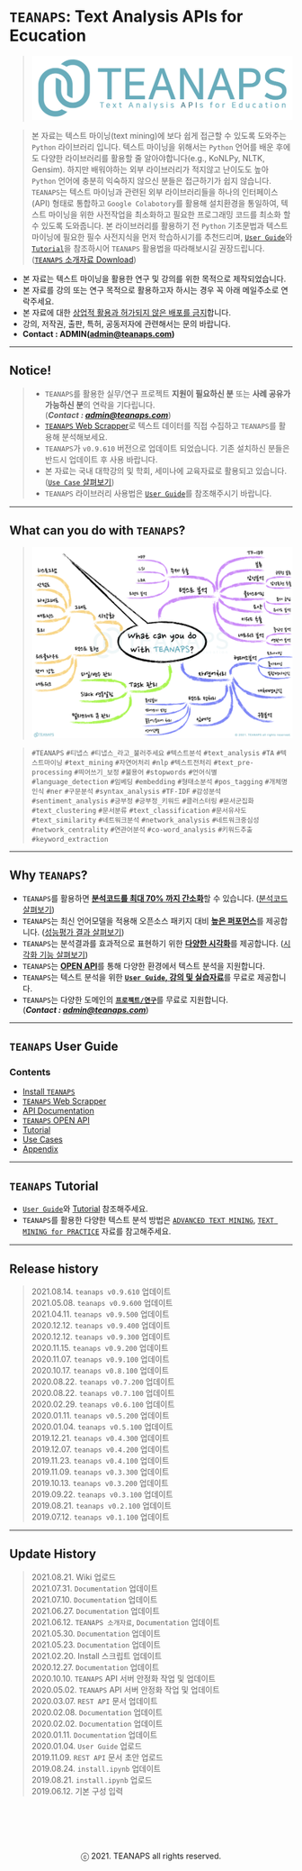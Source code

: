 # `TEANAPS`: Text Analysis APIs for Ecucation
> ![teanaps_logo_wide](./data/logo/teanaps_logo_wide.png)

> 본 자료는 텍스트 마이닝(text mining)에 보다 쉽게 접근할 수 있도록 도와주는 `Python` 라이브러리 입니다. 텍스트 마이닝을 위해서는 `Python` 언어를 배운 후에도 다양한 라이브러리를 활용할 줄 알아야합니다(e.g., KoNLPy, NLTK, Gensim). 하지만 배워야하는 외부 라이브러리가 적지않고 난이도도 높아 `Python` 언어에 충분히 익숙하지 않으신 분들은 접근하기가 쉽지 않습니다.  
`TEANAPS`는 텍스트 마이닝과 관련된 외부 라이브러리들을 하나의 인터페이스(API) 형태로 통합하고 `Google Colabotory`를 활용해 설치환경을 통일하여, 텍스트 마이닝을 위한 사전작업을 최소화하고 필요한 프로그래밍 코드를 최소화 할 수 있도록 도와줍니다. 본 라이브러리를 활용하기 전 `Python` 기초문법과 텍스트 마이닝에 필요한 필수 사전지식을 먼저 학습하시기를 추천드리며, [`User Guide`](./document/user_guide/teanaps_user_guide-install_teanaps.md#teanaps-user-guide)와 [`Tutorial`](./document/user_guide/teanaps_user_guide-tutorial.md#teanaps-user-guide)을 참조하시어 `TEANAPS` 활용법을 따라해보시길 권장드립니다. ([`TEANAPS` 소개자료 Download](./document/introduction/teanaps_introduction_20210611_v1.3.pdf))

- 본 자료는 텍스트 마이닝을 활용한 연구 및 강의를 위한 목적으로 제작되었습니다.
- 본 자료를 강의 또는 연구 목적으로 활용하고자 하시는 경우 꼭 아래 메일주소로 연락주세요.
- 본 자료에 대한 <U>상업적 활용과 허가되지 않은 배포를 금지</U>합니다.
- 강의, 저작권, 출판, 특허, 공동저자에 관련해서는 문의 바랍니다.
- **Contact : ADMIN(admin@teanaps.com)**

---
## Notice! 
> - `TEANAPS`를 활용한 실무/연구 프로젝트 **지원이 필요하신 분** 또는 **사례 공유가 가능하신 분**의 연락을 기다립니다.     
(***Contact : admin@teanaps.com***)  
> - [`TEANAPS` Web Scrapper](https://github.com/fingeredman/teanaps-web-scrapper#teanaps-web-scrapper)로 텍스트 데이터를 직접 수집하고 `TEANAPS`를 활용해 분석해보세요.
> - `TEANAPS`가 `v0.9.610` 버전으로 업데이트 되었습니다. 기존 설치하신 분들은 반드시 업데이트 후 사용 바랍니다.
> - 본 자료는 국내 대학강의 및 학회, 세미나에 교육자료로 활용되고 있습니다. ([`Use Case` 살펴보기](./document/user_guide/teanaps_user_guide-references_journal_project.md#use-cases))
> - `TEANAPS` 라이브러리 사용법은 [`User Guide`](./document/user_guide/teanaps_user_guide-install_teanaps.md#teanaps-user-guide)를 참조해주시기 바랍니다.

---
## What can you do with `TEANAPS`?
> ![what_can_you_do](./data/sample_image/what_can_you_do.png)

> `#TEANAPS` `#티냅스` `#티냅스_라고_불러주세요` `#텍스트분석` `#text_analysis` `#TA` `#텍스트마이닝` `#text_mining` `#자연어처리` `#nlp` `#텍스트전처리` `#text_pre-processing` `#띄어쓰기_보정` `#불용어` `#stopwords` `#언어식별` `#language_detection` `#임베딩` `#embedding` `#형태소분석` `#pos_tagging` `#개체명인식` `#ner` `#구문분석` `#syntax_analysis` `#TF-IDF` `#감성분석` `#sentiment_analysis` `#긍부정` `#긍부정_키워드` `#클러스터링` `#문서군집화` `#text_clustering` `#문서분류` `#text_classification` `#문서유사도` `#text_similarity` `#네트워크분석` `#network_analysis` `#네트워크중심성` `#network_centrality` `#연관어분석` `#co-word_analysis` `#키워드추출` `#keyword_extraction`
 
---
## Why `TEANAPS`?

- `TEANAPS`를 활용하면 <U>**분석코드를 최대 70% 까지 간소화**</U>할 수 있습니다. ([분석코드 살펴보기](./document/user_guide/teanaps_user_guide-api_documentation-handler.md#teanaps-user-guide))
- `TEANAPS`는 최신 언어모델을 적용해 오픈소스 패키지 대비 <U>**높은 퍼포먼스**</U>를 제공합니다. ([성능평가 결과 살펴보기](./document/user_guide/teanaps_user_guide-appendix.md#teanaps-성능평가-결과))
- `TEANAPS`는 분석결과를 효과적으로 표현하기 위한 <U>**다양한 시각화**</U>를 제공합니다. ([시각화 기능 살펴보기](./document/user_guide/teanaps_user_guide-api_documentation-visualization.md#4-teanapsvisualization))
- `TEANAPS`는 <U>**OPEN API**</U>를 통해 다양한 환경에서 텍스트 분석을 지원합니다.
- `TEANAPS`는 텍스트 분석을 위한 <U>**[`User Guide`](./document/user_guide/teanaps_user_guide-install_teanaps.md#teanaps-user-guide), [강의 및 실습자료](https://github.com/fingeredman/text-mining-for-practice)**</U>를 무료로 제공합니다.
- `TEANAPS`는 다양한 도메인의 <U>**`프로젝트/연구`**</U>를 무료로 지원합니다.  
(***Contact : admin@teanaps.com***)  

---
## `TEANAPS` User Guide

### Contents
- [Install `TEANAPS`](./document/user_guide/teanaps_user_guide-install_teanaps.md#teanaps-user-guide)
- [`TEANAPS` Web Scrapper](https://github.com/fingeredman/teanaps-web-scrapper#teanaps-web-scrapper)
- [API Documentation](./document/user_guide/teanaps_user_guide-api_documentation-handler.md#teanaps-user-guide)
- [`TEANAPS` OPEN API](./document/user_guide/teanaps_user_guide-rest_api.md#teanaps-user-guide)
- [Tutorial](./document/user_guide/teanaps_user_guide-tutorial.md#teanaps-user-guide)
- [Use Cases](./document/user_guide/teanaps_user_guide-references_journal_project.md#teanaps-user-guide)
- [Appendix](./document/user_guide/teanaps_user_guide-appendix.md#teanaps-user-guide)

---
## `TEANAPS` Tutorial
- [`User Guide`](./document/user_guide/teanaps_user_guide-install_teanaps.md#teanaps-user-guide)와 [Tutorial](./document/user_guide/teanaps_user_guide-tutorial.md#teanaps-user-guide) 참조해주세요.
- `TEANAPS`를 활용한 다양한 텍스트 분석 방법은 [`ADVANCED TEXT MINING`](https://github.com/fingeredman/advanced-text-mining#advanced-text-mining), [`TEXT MINING for PRACTICE`](https://github.com/fingeredman/text-mining-for-practice#text-mining-for-practice) 자료를 참고해주세요.

---
## Release history
> 2021.08.14. `teanaps v0.9.610` 업데이트  
> 2021.05.08. `teanaps v0.9.600` 업데이트  
> 2021.04.11. `teanaps v0.9.500` 업데이트  
> 2020.12.12. `teanaps v0.9.400` 업데이트  
> 2020.12.12. `teanaps v0.9.300` 업데이트  
> 2020.11.15. `teanaps v0.9.200` 업데이트  
> 2020.11.07. `teanaps v0.9.100` 업데이트  
> 2020.10.17. `teanaps v0.8.100` 업데이트  
> 2020.08.22. `teanaps v0.7.200` 업데이트  
> 2020.08.22. `teanaps v0.7.100` 업데이트  
> 2020.02.29. `teanaps v0.6.100` 업데이트  
> 2020.01.11. `teanaps v0.5.200` 업데이트  
> 2020.01.04. `teanaps v0.5.100` 업데이트  
> 2019.12.21. `teanaps v0.4.300` 업데이트  
> 2019.12.07. `teanaps v0.4.200` 업데이트  
> 2019.11.23. `teanaps v0.4.100` 업데이트  
> 2019.11.09. `teanaps v0.3.300` 업데이트  
> 2019.10.13. `teanaps v0.3.200` 업데이트  
> 2019.09.22. `teanaps v0.3.100` 업데이트  
> 2019.08.21. `teanaps v0.2.100` 업데이트  
> 2019.07.12. `teanaps v0.1.100` 업데이트   

---
## Update History
> 2021.08.21. Wiki 업로드  
> 2021.07.31. `Documentation` 업데이트  
> 2021.07.10. `Documentation` 업데이트  
> 2021.06.27. `Documentation` 업데이트  
> 2021.06.12. `TEANAPS 소개자료`, `Documentation` 업데이트  
> 2021.05.30. `Documentation` 업데이트  
> 2021.05.23. `Documentation` 업데이트  
> 2021.02.20. Install 스크립트 업데이트  
> 2020.12.27. `Documentation` 업데이트  
> 2020.10.10. `TEANAPS` API 서버 안정화 작업 및 업데이트  
> 2020.05.02. `TEANAPS` API 서버 안정화 작업 및 업데이트  
> 2020.03.07. `REST API` 문서 업데이트  
> 2020.02.08. `Documentation` 업데이트  
> 2020.02.02. `Documentation` 업데이트  
> 2020.01.11. `Documentation` 업데이트  
> 2020.01.04. `User Guide` 업로드  
> 2019.11.09. `REST API` 문서 초안 업로드  
> 2019.08.24. `install.ipynb` 업데이트  
> 2019.08.21. `install.ipynb` 업로드  
> 2019.06.12. 기본 구성 입력  

<br><br>
---
<center>ⓒ 2021. TEANAPS all rights reserved.</center>
